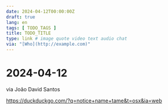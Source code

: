 ```yaml
---
date: 2024-04-12T00:00:00Z
draft: true
lang: en
tags: [ TODO_TAGS ]
title: TODO_TITLE
type: link # image quote video text audio chat
via: "[Who](http://example.com)"
---
```

# 2024-04-12




via João David Santos


<https://duckduckgo.com/?q=notice+name+tame&t=osx&ia=web>

